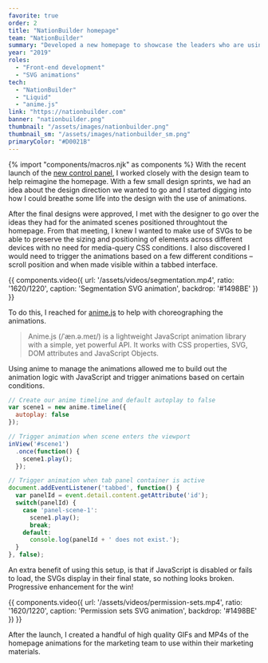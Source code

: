 ```yaml
---
favorite: true
order: 2
title: "NationBuilder homepage"
team: "NationBuilder"
summary: "Developed a new homepage to showcase the leaders who are using NationBuilder and highlight features from the new control&nbsp;panel."
year: "2019"
roles:
  - "Front-end development"
  - "SVG animations"
tech:
  - "NationBuilder"
  - "Liquid"
  - "anime.js"
link: "https://nationbuilder.com"
banner: "nationbuilder.png"
thumbnail: "/assets/images/nationbuilder.png"
thumbnail_sm: "/assets/images/nationbuilder_sm.png"
primaryColor: "#D0021B"
---
```

{% import "components/macros.njk" as components %}
With the recent launch of the [new control panel](https://nationbuilder.com/new_control_panel), I worked closely with the design team to help reimagine the homepage. With a few small design sprints, we had an idea about the design direction we wanted to go and I started digging into how I could breathe some life into the design with the use of animations.

After the final designs were approved, I met with the designer to go over the ideas they had for the animated scenes positioned throughtout the homepage. From that meeting, I knew I wanted to make use of SVGs to be able to preserve the sizing and positioning of elements across different devices with no need for media-query CSS conditions. I also discovered I would need to trigger the animations based on a few different conditions – scroll position and when made visible within a tabbed interface.

{{ components.video({
  url: '/assets/videos/segmentation.mp4',
  ratio: '1620/1220',
  caption: 'Segmentation SVG animation',
  backdrop: '#1498BE'
}) }}

To do this, I reached for [anime.js](https://animejs.com/) to help with choreographing the animations.

> Anime.js (/ˈæn.ə.meɪ/) is a lightweight JavaScript animation library with a simple, yet powerful API. It works with CSS properties, SVG, DOM attributes and JavaScript Objects.

Using anime to manage the animations allowed me to build out the animation logic with JavaScript and trigger animations based on certain conditions.

```js
// Create our anime timeline and default autoplay to false
var scene1 = new anime.timeline({
  autoplay: false
});

// Trigger animation when scene enters the viewport
inView('#scene1')
  .once(function() {
    scene1.play();
  });

// Trigger animation when tab panel container is active
document.addEventListener('tabbed', function() {
  var panelId = event.detail.content.getAttribute('id');
  switch(panelId) {
    case 'panel-scene-1':
      scene1.play();
      break;
    default:
      console.log(panelId + ' does not exist.');
  }
}, false);
```

An extra benefit of using this setup, is that if JavaScript is disabled or fails to load, the SVGs display in their final state, so nothing looks broken. Progressive enhancement for the win!

{{ components.video({
  url: '/assets/videos/permission-sets.mp4',
  ratio: '1620/1220',
  caption: 'Permission sets SVG animation',
  backdrop: '#1498BE'
}) }}

After the launch, I created a handful of high quality GIFs and MP4s of the homepage animations for the marketing team to use within their marketing materials.
